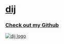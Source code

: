 # [dij]()

### [Check out my Github](https://github.com/mrjones91)

[<img src="https://lh3.googleusercontent.com/ngvCSbRsxacMEvdVCS0rvez0Fdw4zFpmXEWH5NGdWHVqP9Rjj7S14RBAm1rG48qpIadkhsoSG8uJ0LnhvN14Esw=w16383" alt="dij logo" />](https://dij.io)